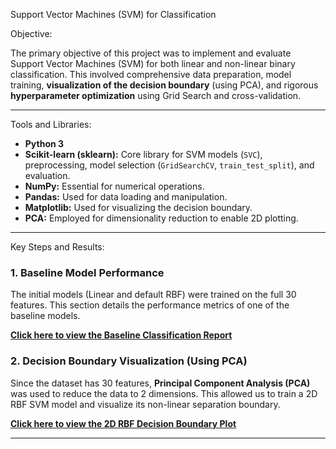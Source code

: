 Support Vector Machines (SVM) for Classification

Objective:

The primary objective of this project was to implement and evaluate Support Vector Machines (SVM) for both linear and non-linear binary classification. This involved comprehensive data preparation, model training, **visualization of the decision boundary** (using PCA), and rigorous **hyperparameter optimization** using Grid Search and cross-validation.

------------------------------------------------------------------------------------------------------------------------

Tools and Libraries:

* **Python 3**
* **Scikit-learn (sklearn):** Core library for SVM models (`SVC`), preprocessing, model selection (`GridSearchCV`, `train_test_split`), and evaluation.
* **NumPy:** Essential for numerical operations.
* **Pandas:** Used for data loading and manipulation.
* **Matplotlib:** Used for visualizing the decision boundary.
* **PCA:** Employed for dimensionality reduction to enable 2D plotting.

------------------------------------------------------------------------------------------------------------------------

Key Steps and Results:

### 1. Baseline Model Performance
The initial models (Linear and default RBF) were trained on the full 30 features. This section details the performance metrics of one of the baseline models.

 **[Click here to view the Baseline Classification Report](Screenshots/Classification_Report.png)**

### 2. Decision Boundary Visualization (Using PCA)
Since the dataset has 30 features, **Principal Component Analysis (PCA)** was used to reduce the data to 2 dimensions. This allowed us to train a 2D RBF SVM model and visualize its non-linear separation boundary.

 **[Click here to view the 2D RBF Decision Boundary Plot](Screenshots/RBF_Plot.png)**

 -----------------------------------------------------------------------------------------------------------------------
